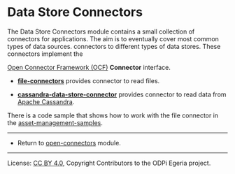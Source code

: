 <!-- SPDX-License-Identifier: CC-BY-4.0 -->
<!-- Copyright Contributors to the ODPi Egeria project. -->

# Data Store Connectors

The Data Store Connectors module contains
a small collection of connectors for applications.
The aim is to eventually cover most common types of data sources.
connectors to different types of data stores.  These connectors implement the

[Open Connector Framework (OCF)](../../../frameworks/open-connector-framework) **Connector** interface.

* **[file-connectors](file-connectors)** provides connector to read files.

* **[cassandra-data-store-connector](cassandra-data-store-connector)** provides connector to read data from
[Apache Cassandra](http://cassandra.apache.org/).


There is a code sample that shows how to work with the file connector
in the [asset-management-samples](../../../../open-metadata-resources/open-metadata-samples/access-services-samples/asset-management-samples).

----
* Return to [open-connectors](..) module.

----
License: [CC BY 4.0](https://creativecommons.org/licenses/by/4.0/),
Copyright Contributors to the ODPi Egeria project.
